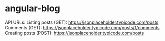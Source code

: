 # angular-blog

API URLs:
Listing posts (GET): https://jsonplaceholder.typicode.com/posts  
Comments (GET): https://jsonplaceholder.typicode.com/posts/1/comments  
Creating posts (POST): https://jsonplaceholder.typicode.com/posts  
